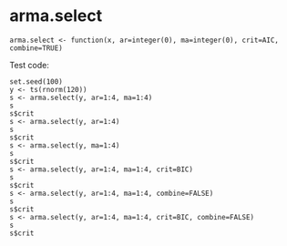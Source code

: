 # arma.select

`arma.select <- function(x, ar=integer(0), ma=integer(0), crit=AIC, combine=TRUE)`

Test code:

```
set.seed(100)
y <- ts(rnorm(120))
s <- arma.select(y, ar=1:4, ma=1:4)
s
s$crit
s <- arma.select(y, ar=1:4)
s
s$crit
s <- arma.select(y, ma=1:4)
s
s$crit
s <- arma.select(y, ar=1:4, ma=1:4, crit=BIC)
s
s$crit
s <- arma.select(y, ar=1:4, ma=1:4, combine=FALSE)
s
s$crit
s <- arma.select(y, ar=1:4, ma=1:4, crit=BIC, combine=FALSE)
s
s$crit
```